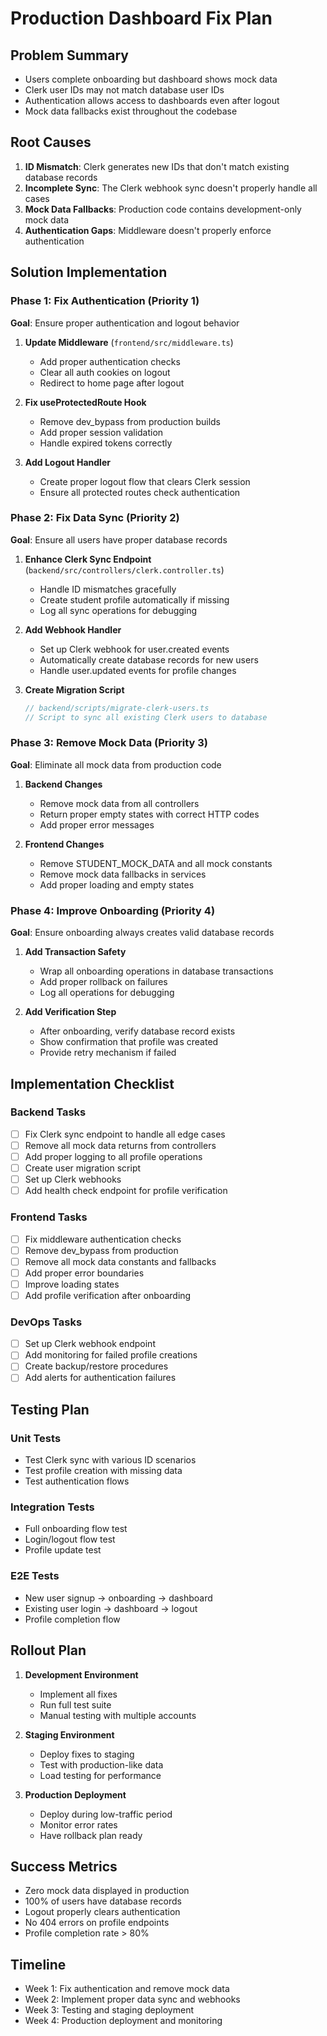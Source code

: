 # Production Dashboard Fix Plan

## Problem Summary
- Users complete onboarding but dashboard shows mock data
- Clerk user IDs may not match database user IDs
- Authentication allows access to dashboards even after logout
- Mock data fallbacks exist throughout the codebase

## Root Causes
1. **ID Mismatch**: Clerk generates new IDs that don't match existing database records
2. **Incomplete Sync**: The Clerk webhook sync doesn't properly handle all cases
3. **Mock Data Fallbacks**: Production code contains development-only mock data
4. **Authentication Gaps**: Middleware doesn't properly enforce authentication

## Solution Implementation

### Phase 1: Fix Authentication (Priority 1)
**Goal**: Ensure proper authentication and logout behavior

1. **Update Middleware** (`frontend/src/middleware.ts`)
   - Add proper authentication checks
   - Clear all auth cookies on logout
   - Redirect to home page after logout

2. **Fix useProtectedRoute Hook**
   - Remove dev_bypass from production builds
   - Add proper session validation
   - Handle expired tokens correctly

3. **Add Logout Handler**
   - Create proper logout flow that clears Clerk session
   - Ensure all protected routes check authentication

### Phase 2: Fix Data Sync (Priority 2)
**Goal**: Ensure all users have proper database records

1. **Enhance Clerk Sync Endpoint** (`backend/src/controllers/clerk.controller.ts`)
   - Handle ID mismatches gracefully
   - Create student profile automatically if missing
   - Log all sync operations for debugging

2. **Add Webhook Handler**
   - Set up Clerk webhook for user.created events
   - Automatically create database records for new users
   - Handle user.updated events for profile changes

3. **Create Migration Script**
   ```typescript
   // backend/scripts/migrate-clerk-users.ts
   // Script to sync all existing Clerk users to database
   ```

### Phase 3: Remove Mock Data (Priority 3)
**Goal**: Eliminate all mock data from production code

1. **Backend Changes**
   - Remove mock data from all controllers
   - Return proper empty states with correct HTTP codes
   - Add proper error messages

2. **Frontend Changes**
   - Remove STUDENT_MOCK_DATA and all mock constants
   - Remove mock data fallbacks in services
   - Add proper loading and empty states

### Phase 4: Improve Onboarding (Priority 4)
**Goal**: Ensure onboarding always creates valid database records

1. **Add Transaction Safety**
   - Wrap all onboarding operations in database transactions
   - Add proper rollback on failures
   - Log all operations for debugging

2. **Add Verification Step**
   - After onboarding, verify database record exists
   - Show confirmation that profile was created
   - Provide retry mechanism if failed

## Implementation Checklist

### Backend Tasks
- [ ] Fix Clerk sync endpoint to handle all edge cases
- [ ] Remove all mock data returns from controllers
- [ ] Add proper logging to all profile operations
- [ ] Create user migration script
- [ ] Set up Clerk webhooks
- [ ] Add health check endpoint for profile verification

### Frontend Tasks
- [ ] Fix middleware authentication checks
- [ ] Remove dev_bypass from production
- [ ] Remove all mock data constants and fallbacks
- [ ] Add proper error boundaries
- [ ] Improve loading states
- [ ] Add profile verification after onboarding

### DevOps Tasks
- [ ] Set up Clerk webhook endpoint
- [ ] Add monitoring for failed profile creations
- [ ] Create backup/restore procedures
- [ ] Add alerts for authentication failures

## Testing Plan

### Unit Tests
- Test Clerk sync with various ID scenarios
- Test profile creation with missing data
- Test authentication flows

### Integration Tests
- Full onboarding flow test
- Login/logout flow test
- Profile update test

### E2E Tests
- New user signup → onboarding → dashboard
- Existing user login → dashboard → logout
- Profile completion flow

## Rollout Plan

1. **Development Environment**
   - Implement all fixes
   - Run full test suite
   - Manual testing with multiple accounts

2. **Staging Environment**
   - Deploy fixes to staging
   - Test with production-like data
   - Load testing for performance

3. **Production Deployment**
   - Deploy during low-traffic period
   - Monitor error rates
   - Have rollback plan ready

## Success Metrics

- Zero mock data displayed in production
- 100% of users have database records
- Logout properly clears authentication
- No 404 errors on profile endpoints
- Profile completion rate > 80%

## Timeline

- Week 1: Fix authentication and remove mock data
- Week 2: Implement proper data sync and webhooks
- Week 3: Testing and staging deployment
- Week 4: Production deployment and monitoring 